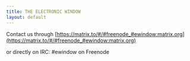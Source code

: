 ```yaml
---
title: THE ELECTRONIC WINDOW
layout: default
---
```


Contact us through [https://matrix.to/#/#freenode_#ewindow:matrix.org](https://matrix.to/#/#freenode_#ewindow:matrix.org)

or directly on IRC: #ewindow on Freenode

